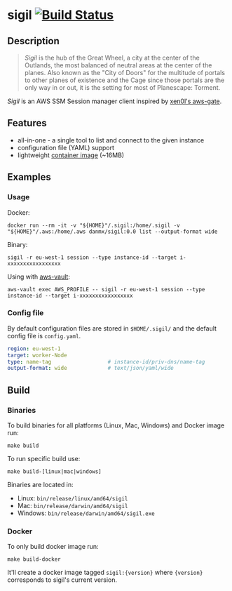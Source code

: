 # sigil [![Build Status](https://cloud.drone.io/api/badges/danmx/sigil/status.svg)](https://cloud.drone.io/danmx/sigil)

## Description

> *Sigil* is the hub of the Great Wheel, a city at the center of the Outlands, the most balanced of neutral areas at the center of the planes. Also known as the "City of Doors" for the multitude of portals to other planes of existence and the Cage since those portals are the only way in or out, it is the setting for most of Planescape: Torment.

*Sigil* is an AWS SSM Session manager client inspired by [xen0l's aws-gate](https://github.com/xen0l/aws-gate).

## Features

- all-in-one - a single tool to list and connect to the given instance
- configuration file (YAML) support
- lightweight [container image](https://hub.docker.com/r/danmx/sigil) (~16MB)

## Examples

### Usage

Docker:

```console
docker run --rm -it -v "${HOME}"/.sigil:/home/.sigil -v "${HOME}"/.aws:/home/.aws danmx/sigil:0.0 list --output-format wide
```

Binary:

```console
sigil -r eu-west-1 session --type instance-id --target i-xxxxxxxxxxxxxxxxx
```

Using with [aws-vault](https://github.com/99designs/aws-vault):

```console
aws-vault exec AWS_PROFILE -- sigil -r eu-west-1 session --type instance-id --target i-xxxxxxxxxxxxxxxxx
```

### Config file

By default configuration files are stored in `$HOME/.sigil/` and the default config file is `config.yaml`.

```yaml
region: eu-west-1
target: worker-Node
type: name-tag                  # instance-id/priv-dns/name-tag
output-format: wide             # text/json/yaml/wide
```

## Build

### Binaries

To build binaries for all platforms (Linux, Mac, Windows) and Docker image run:

```console
make build
```

To run specific build use:

```console
make build-[linux|mac|windows]
```

Binaries are located in:

- Linux: `bin/release/linux/amd64/sigil`
- Mac: `bin/release/darwin/amd64/sigil`
- Windows: `bin/release/darwin/amd64/sigil.exe`

### Docker

To only build docker image run:

```console
make build-docker
```

It'll create a docker image tagged `sigil:{version}` where `{version}` corresponds to sigil's current version.
